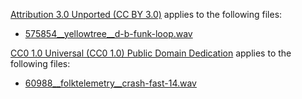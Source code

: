 [Attribution 3.0 Unported (CC BY 3.0)](https://creativecommons.org/licenses/by/3.0/) applies to the following files:
* [575854__yellowtree__d-b-funk-loop.wav](https://freesound.org/people/YellowTree/sounds/575854/)


[CC0 1.0 Universal (CC0 1.0)
Public Domain Dedication](https://creativecommons.org/publicdomain/zero/1.0/) applies to the following files:
* [60988__folktelemetry__crash-fast-14.wav](https://freesound.org/people/folktelemetry/sounds/60988/)